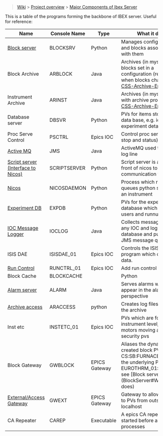 > [Wiki](Home) > [Project overview](Project-overview) > [Major Components of Ibex Server](Major-Components-of-Ibex-Server)

This is a table of the programs forming the backbone of IBEX server. Useful for reference:

Name | Console Name | Type | What it does
---  | ------------ | ----- | ------------
[Block server](BlockServer) | BLOCKSRV | Python | Manages configurations and blocks associated with them
Block Archive | ARBLOCK | Java | Archives (in mysql db) blocks set in a configuration (restarted when blocks change) see [CSS-Archive-Engine](CSS-Archive-Engine)
Instrument Archive | ARINST | Java | Archives (in mysql db) pvs with archive property see [CSS-Archive-Engine](CSS-Archive-Engine)
Database server | DBSVR | Python | PVs for items stored in the data base, e.g. ioc pv info, experiment details
Proc Serve Control | PSCTRL | Epics IOC | Control proc serves  (start, stop and status)
[Active MQ](ActiveMQ) | JMS | Java | ActiveMQ used to transmit log line
[Script server (Interface to Nicos)](Nicos) | SCRIPTSERVER | Python | Script server is a proxy in front of nicos to allow communication with it.
[Nicos](Nicos) | NICOSDAEMON | Python | Process which runs and queues python scripts on an instrument
[Experiment DB](Experimental-Database) | EXPDB | Python | PVs for the experimental database which contains users and runnumbers
[IOC Message Logger](IOC-message-logging) | IOCLOG | Java | Collects messages sent by any IOC and log it in the database and put it on the JMS message queue
ISIS DAE | ISISDAE_01 | Epics IOC | Controls the ISIS ICP program which collects data.
[Run Control](Run-control) | RUNCTRL_01 | Epics IOC | Add run control to blocks
Block Cache | BLOCKCACHE | | Python | Program which caches block values for
[Alarm server](Alarms) | ALARM | Java | Serves alarms which appear in the alarms perspective
[Archive access](Logging-from-the-archive) | ARACCESS | python | Creates log files based on the archive
Inst etc | INSTETC_01 |  Epics IOC | PVs which are for instrument level, e.g. motors moving and security pvs
Block Gateway | GWBLOCK | EPICS Gateway | Aliases the dynamically created block PVs e.g. CS:SB:FURNACE_TEMP to the underlying PV e.g. EUROTHRM_01:A01:TEMP see [Block server](BlockServer#What it does)
[External/Access Gateway](Access-Gateway) | GWEXT | EPICS Gateway | Gateway to allow access to PVs from outside localhost
CA Repeater | CAREP | Executable | A epics CA repeater that is started before all other processes
